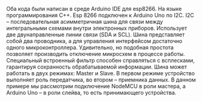 Оба кода были написан в среде Arduino IDE для esp8266.
На языке программирования C++.
Esp 8266 подключен к Arduino Uno по I2C. I2C – последовательная асимметричная шина для связи между интегральными схемами внутри электронных приборов. Использует две двунаправленные линии связи (SDA и SCL).
Шина представляет собой два проводника, а для управления интерфейсом достаточно одного микроконтроллера. Удивительно, но подобная простота позволяет производить отключение микросхем в процессе работы. Специальный встроенный фильтр способен справляться с всплесками, гарантируя сохранность обрабатываемой информации.
Шина может работать в двух режимах: Master и Slave. В первом режиме устройство выполняет роль передатчика, во втором – приемника данных. В данном примере мы рассмотрим подключение NodeMCU в роли мастера, а Arduino Uno – в роли слейва, то есть принимающего устройства.
